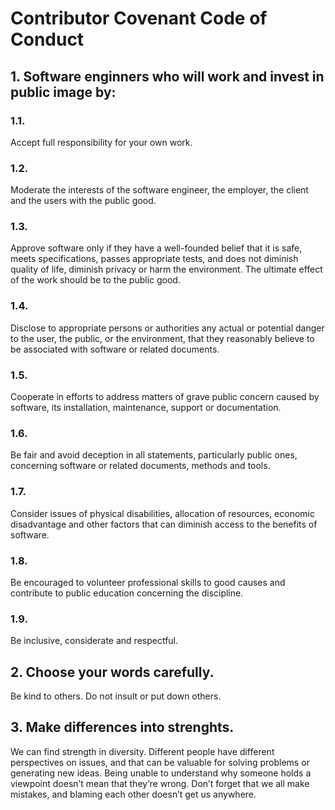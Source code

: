 # Contributor Covenant Code of Conduct

## 1. Software enginners who will work and invest in public image by:

### 1.1.
Accept full responsibility for your own work.

### 1.2.
Moderate the interests of the software engineer, the employer, the client and the users with the public good.

### 1.3. 
Approve software only if they have a well-founded belief that it is safe, meets specifications, passes appropriate tests, and does not diminish quality of life, diminish privacy or harm the environment. The ultimate effect of the work should be to the public good.

### 1.4. 
Disclose to appropriate persons or authorities any actual or potential danger to the user, the public, or the environment, that they reasonably believe to be associated with software or related documents.

### 1.5. 
Cooperate in efforts to address matters of grave public concern caused by software, its installation, maintenance, support or documentation.

### 1.6. 
Be fair and avoid deception in all statements, particularly public ones, concerning software or related documents, methods and tools.

### 1.7. 
Consider issues of physical disabilities, allocation of resources, economic disadvantage and other factors that can diminish access to the benefits of software.

### 1.8.
Be encouraged to volunteer professional skills to good causes and contribute to public education concerning the discipline.

### 1.9.
Be inclusive, considerate and respectful.

## 2. Choose your words carefully.
Be kind to others. Do not insult or put down others.

## 3. Make differences into strenghts.
We can find strength in diversity. Different people have different perspectives on issues, and that can be valuable for solving problems or generating new ideas. Being unable to understand why someone holds a viewpoint doesn’t mean that they’re wrong. Don’t forget that we all make mistakes, and blaming each other doesn’t get us anywhere.




